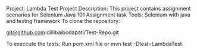Project: Lambda Test Project
Description: This project contains assignment scenarios for Selenium Java 101 Assignment task
Tools: Selenium with java and testng framework
To clone the repository:

  git@github.com:dillibaibodapati/Test-Repo.git

  To execcute the tests: Run pom.xml file or
   mvn test -Dtest=LambdaTest
